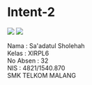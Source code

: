 # Intent-2

![](https://drive.google.com/uc?export=view&id=0B7B9myqe35ONWE9yN0o4TnhrYlE)
![](https://drive.google.com/uc?export=view&id=0B7B9myqe35ONbG9XQkRTQ0wzamc)

Nama : Sa'adatul Sholehah <br>
Kelas : XIRPL6 <br>
No Absen : 32 <br>
NIS : 4821/1540.870 <br>
SMK TELKOM MALANG
